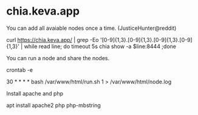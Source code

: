 # chia.keva.app


You can add all avaiable nodes once a time. (JusticeHunter@reddit)

curl https://chia.keva.app/ | grep -Eo '[0-9]{1,3}\.[0-9]{1,3}\.[0-9]{1,3}\.[0-9]{1,3}' | while read line; do timeout 5s chia show -a $line:8444 ;done

You can run a node and share the nodes.

crontab -e

30 * * * * bash /var/www/html/run.sh 1 > /var/www/html/node.log

Install apache and php

apt install apache2 php php-mbstring
